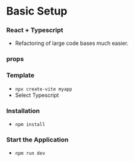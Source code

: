 # Basic Setup

### React + Typescript

- Refactoring of large code bases much easier.

### props

### Template

- `npx create-vite myapp`
- Select Typescript

### Installation

- `npm install`

### Start the Application

- `npm run dev`
